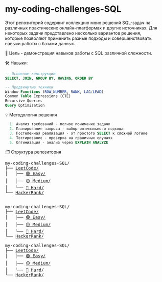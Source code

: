 # my-coding-challenges-SQL
Этот репозиторий содержит коллекцию моих решений SQL-задач на различных практических онлайн-платформах и других источниках. Для некоторых задачи представлено несколько вариантов решения, которые позволяют применить разные подходы и совершенствовать навыки работы с базами данных.

🎯 Цель - демонстрация навыков работы с SQL различной сложности.

🛠 Навыки:
```sql
-- Основные конструкции
SELECT, JOIN, GROUP BY, HAVING, ORDER BY

-- Продвинутые техники
Window Functions (ROW_NUMBER, RANK, LAG/LEAD)
Common Table Expressions (CTE)
Recursive Queries
Query Optimization
```
💡 Методология решения
```sql
  1. Анализ требований - полное понимание задачи
  2. Планирование запроса - выбор оптимального подхода
  3. Постепенная реализация - от простого SELECT к сложной логике
  4. Тестирование - проверка на граничных случаях
  5. Оптимизация - анализ через EXPLAIN ANALYZE
```
🗂️ Структура репозитория
<pre>
my-coding-challenges-SQL/
├── <a href="LeetCode/">LeetCode/</a>
│   ├── <a href="LeetCode/%F0%9F%9F%A2%20Easy">🟢 Easy/</a>
│   ├── <a href="LeetCode/%F0%9F%9F%A1%20Medium">🟡 Medium/</a> 
│   └── <a href="LeetCode/%F0%9F%94%B4%20Hard">🔴 Hard/</a>
└── <a href="HackerRank/">HackerRank/</a>
 </pre>

<pre>
my-coding-challenges-SQL/
├── <a href="LeetCode/">LeetCode/</a>
│   ├── <a href="LeetCode/%F0%9F%9F%A2%20Easy">&#x1F7E2; Easy/</a>
│   ├── <a href="LeetCode/%F0%9F%9F%A1%20Medium">&#x1F7E1; Medium/</a> 
│   └── <a href="LeetCode/%F0%9F%94%B4%20Hard">&#x1F534; Hard/</a>
└── <a href="HackerRank/">HackerRank/</a>
</pre>

<pre>
my-coding-challenges-SQL/
├── <a href="LeetCode/">LeetCode/</a>
│   ├── <a href="LeetCode/Easy">🟢 Easy/</a>
│   ├── <a href="LeetCode/Medium">🟡 Medium/</a> 
│   └── <a href="LeetCode/Hard">🔴 Hard/</a>
└── <a href="HackerRank/">HackerRank/</a>
</pre>

